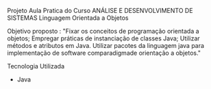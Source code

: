 Projeto Aula Pratica do Curso ANÁLISE E DESENVOLVIMENTO DE SISTEMAS 
                 Linguagem Orientada a Objetos

Objetivo proposto :
"Fixar os conceitos de programação orientada a objetos;
Empregar práticas de instanciação de classes Java;
Utilizar métodos e atributos em Java. Utilizar pacotes da linguagem java para implementação de software comparadigmade orientação a objetos."

Tecnologia Utilizada 
- Java
